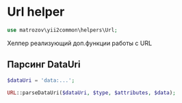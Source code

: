 # Url helper

```php
use matrozov\yii2common\helpers\Url;
```

Хелпер реализующий доп.функции работы с URL

## Парсинг DataUri

```php
$dataUri = 'data:...';

URL::parseDataUri($dataUri, $type, $attributes, $data);
```
